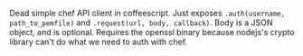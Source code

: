 Dead simple chef API client in coffeescript. Just exposes `.auth(username, path_to_pemfile)` and `.request(url, body, callback)`. Body is a JSON object, and is optional. Requires the openssl binary because nodejs's crypto library can't do what we need to auth with chef.